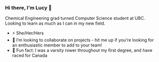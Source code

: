### Hi there, I'm Lucy 👋

Chemical Engineering grad turned Computer Science student at UBC. Looking to learn as much as I can in my new field.

- ⚡ She/Her/Hers
- 👯 I’m looking to collaborate on projects - hit me up if you're looking for an enthusiastic member to add to your team!
- :maple_leaf: Fun fact: I was a varsity rower throughout my first degree, and have raced for Canada


<!--
**lucykvs/lucykvs** is a ✨ _special_ ✨ repository because its `README.md` (this file) appears on your GitHub profile.

Here are some ideas to get you started:

- 🔭 I’m currently working on ...
- 🌱 I’m currently learning ...
- 👯 I’m looking to collaborate on ...
- 🤔 I’m looking for help with ...
- 💬 Ask me about ...
- 📫 How to reach me: ...
- 😄 Pronouns: ...
- ⚡ Fun fact: ...
-->
